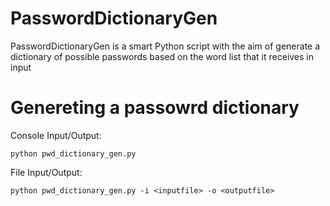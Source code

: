 # PasswordDictionaryGen
PasswordDictionaryGen is a smart Python script with the aim of generate a dictionary of possible passwords based on the word list that it receives in input

Genereting a passowrd dictionary
========
Console Input/Output:

    python pwd_dictionary_gen.py
    
File Input/Output:

    python pwd_dictionary_gen.py -i <inputfile> -o <outputfile>
